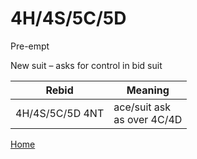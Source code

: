 # 4H/4S/5C/5D

Pre-empt

New suit – asks for control in bid suit

| Rebid | Meaning |
|---|---|
| 4H/4S/5C/5D&nbsp;4NT | ace/suit ask<br/>as over 4C/4D |

[Home](../index.md)
